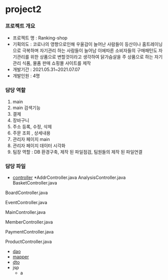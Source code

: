 # project2

### 프로젝트 개요
* 프로젝트 명 : Ranking-shop
* 기획의도 : 코로나의 영향으로인해 우울감이 늘어난 사람들이 등산이나 홈트레이닝으로 극복하며 자기관리 하는 사람들이 늘어남 이에따른 소비자들의 구매패턴도 자기관리를 위한 상품으로 변할것이라고 생각하여 닭가슴살을 주 상품으로 하는 자기관리 식품, 물품 판매 쇼핑몰 사이트를 제작
* 개발기간 : 2021.05.31~2021.07.07 
* 개발인원 : 4명

### 담당 역할
1. main
2. main 검색기능
3. 결제
4. 장바구니
5. 주소 등록, 수정, 삭제
6. 주문 조회 , 상세내용
7. 관리자 페이지 main
8. 관리자 페이지 데이터 시각화
9. 팀장 역할 : DB 환경구축, 제작 된 파일점검, 팀원들의 제작 된 파일연결

### 담당 파일
* [controller](https://github.com/minseopshin/project2/tree/master/src/main/java/kr/co/project/controller)
  *AddrController.java
AnalysisController.java
BasketController.java

BoardController.java

EventController.java

MainController.java

MemberController.java

PaymentController.java

ProductController.java
* [dao](https://github.com/minseopshin/project2/tree/master/src/main/java/kr/co/project/dao)
* [mapper](https://github.com/minseopshin/project2/tree/master/src/main/java/kr/co/project/dao/mapper)
* [dto](https://github.com/minseopshin/project2/tree/master/src/main/java/kr/co/project/dto)
* jsp
  * a
